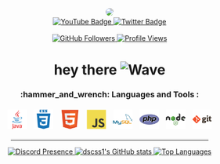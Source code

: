 <div id="header" align="center"> 
    <img src="https://media.giphy.com/media/l4FGuhL4U2WyjdkaY/giphy.gif" width="100" style="border-radius: 50%;"/>

<div id="badges">
    <a href="https://www.youtube.com/@dscss1" target="_blank">
        <img src="https://img.shields.io/badge/YouTube-red?style=for-the-badge&logo=youtube&logoColor=white" alt="YouTube Badge"/>
    </a>
    <a href="https://twitter.com/dscss11" target="_blank">
        <img src="https://img.shields.io/badge/Twitter-blue?style=for-the-badge&logo=twitter&logoColor=white" alt="Twitter Badge"/>
    </a>
    <br><br>
    <a href="https://github.com/dscss1?tab=followers">
        <img src="https://img.shields.io/github/followers/dscss1" alt="GitHub Followers"/>
    </a>
    <a href="https://github.com/dscss1">
        <img src="https://komarev.com/ghpvc/?username=dscss1&style=flat-square" alt="Profile Views"/>
    </a>
</div>

<h1>
    hey there
    <img src="https://media.giphy.com/media/hvRJCLFzcasrR4ia7z/giphy.gif" width="30px" alt="Wave"/>
</h1>

<h3>:hammer_and_wrench: Languages and Tools :</h3>
    <div>
        <img src="https://github.com/devicons/devicon/blob/master/icons/java/java-original-wordmark.svg" title="Java" alt="Java" width="40" height="40" style="margin: 5px;"/>
        <img src="https://github.com/devicons/devicon/blob/master/icons/css3/css3-plain-wordmark.svg" title="CSS3" alt="CSS" width="40" height="40" style="margin: 5px;"/>
        <img src="https://github.com/devicons/devicon/blob/master/icons/html5/html5-original.svg" title="HTML5" alt="HTML" width="40" height="40" style="margin: 5px;"/>
        <img src="https://github.com/devicons/devicon/blob/master/icons/javascript/javascript-original.svg" title="JavaScript" alt="JavaScript" width="40" height="40" style="margin: 5px;"/>
        <img src="https://github.com/devicons/devicon/blob/master/icons/mysql/mysql-original-wordmark.svg" title="MySQL" alt="MySQL" width="40" height="40" style="margin: 5px;"/>
        <img src="https://github.com/devicons/devicon/blob/master/icons/php/php-original.svg" title="PHP" alt="PHP" width="40" height="40" style="margin: 5px;"/>
        <img src="https://github.com/devicons/devicon/blob/master/icons/nodejs/nodejs-original-wordmark.svg" title="NodeJS" alt="NodeJS" width="40" height="40" style="margin: 5px;"/>
        <img src="https://github.com/devicons/devicon/blob/master/icons/git/git-original-wordmark.svg" title="Git" alt="Git" width="40" height="40" style="margin: 5px;"/>
        <hr style="width:80%;text-align:center;">
    </div>

<div id="profile">
    <a href="https://discord.com/users/883365116412854303" target="_blank">
        <img src="https://lanyard.cnrad.dev/api/883365116412854303?animated=false&hideDiscrim=true&borderRadius=30px&idleMessage=Probably%20doing%20something%20else..." alt="Discord Presence"/>
    </a>
    <a href="https://github.com/dscss1" target="_blank">
        <img src="https://github-readme-stats.vercel.app/api?username=dscss1" alt="dscss1's GitHub stats"/>
    </a>
    <a href="https://github.com/dscss1" target="_blank">
        <img src="https://github-readme-stats.vercel.app/api/top-langs/?username=dscss1&layout=donut-vertical" alt="Top Languages"/>
    </a>
    </div>
</div>
